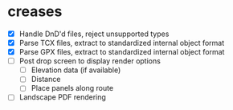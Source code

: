 # creases

- [x] Handle DnD'd files, reject unsupported types
- [x] Parse TCX files, extract to standardized internal object format
- [x] Parse GPX files, extract to standardized internal object format
- [ ] Post drop screen to display render options
  - [ ] Elevation data (if available)
  - [ ] Distance
  - [ ] Place panels along route
- [ ] Landscape PDF rendering
